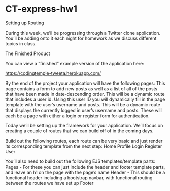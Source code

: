 # CT-express-hw1
Setting up Routing

During this week, we’ll be progressing through a Twitter clone application. You’ll be adding onto it each night for homework as we discuss different topics in class.

The Finished Product

You can view a “finished” example version of the application here:

https://codingtemple-tweeta.herokuapp.com/

By the end of the project your application will have the following pages:
This page contains a form to add new posts as well as a list of all of the posts that have been made in date-descending order.
This will be a dynamic route that includes a user id. Using this user ID you will dynamically fill in the page template with the user’s username and posts.
This will be a dynamic route that displays the currently logged in user’s username and posts.
These will each be a page with either a login or register form for authentication.

Today we’ll be setting up the framework for your application. We’ll focus on creating a couple of routes that we can build off of in the coming days.

Build out the following routes, each route can be very basic and just render its corresponding template from the next step:
Home
Profile
Login
Register
User


You’ll also need to build out the following EJS templates/template parts:
Pages - For these you can just include the header and footer template parts, and leave an h1 on the page with the page’s name
Header - This should be a functional header including a bootstrap navbar, with functional routing between the routes we have set up
Footer